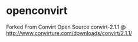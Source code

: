 openconvirt
===========

Forked From Convirt Open Source convirt-2.1.1 @ http://www.convirture.com/downloads/convirt/2.1.1/